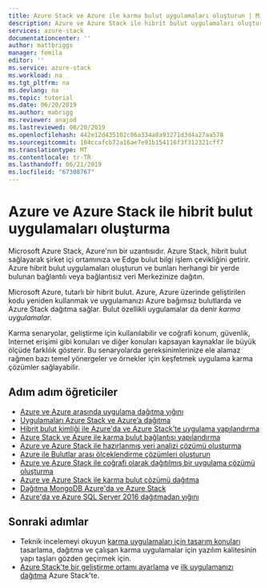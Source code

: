 ```yaml
---
title: Azure Stack ve Azure ile karma bulut uygulamaları oluşturun | Microsoft Docs
description: Azure ve Azure Stack ile hibrit bulut uygulamaları oluşturmayı öğrenin
services: azure-stack
documentationcenter: ''
author: mattbriggs
manager: femila
editor: ''
ms.service: azure-stack
ms.workload: na
ms.tgt_pltfrm: na
ms.devlang: na
ms.topic: tutorial
ms.date: 06/20/2019
ms.author: mabrigg
ms.reviewer: anajod
ms.lastreviewed: 06/20/2019
ms.openlocfilehash: 442e12d435102c06a334a8a93271d3d4a27aa578
ms.sourcegitcommit: 104ccafcb72a16ae7e91b154116f3f312321cff7
ms.translationtype: MT
ms.contentlocale: tr-TR
ms.lasthandoff: 06/21/2019
ms.locfileid: "67308767"
---
```

# <a name="create-hybrid-cloud-apps-with-azure-and-azure-stack"></a>Azure ve Azure Stack ile hibrit bulut uygulamaları oluşturma

Microsoft Azure Stack, Azure'nın bir uzantısıdır. Azure Stack, hibrit bulut sağlayarak şirket içi ortamınıza ve Edge bulut bilgi işlem çevikliğini getirir. Azure hibrit bulut uygulamaları oluşturun ve bunları herhangi bir yerde bulunan bağlantılı veya bağlantısız veri Merkezinize dağıtın.

Microsoft Azure, tutarlı bir hibrit bulut. Azure, Azure üzerinde geliştirilen kodu yeniden kullanmak ve uygulamanızı Azure bağımsız bulutlarda ve Azure Stack dağıtma sağlar. Bulut özellikli uygulamalar da denir *karma uygulamalar*.

Karma senaryolar, geliştirme için kullanılabilir ve coğrafi konum, güvenlik, Internet erişimi gibi konuları ve diğer konuları kapsayan kaynaklar ile büyük ölçüde farklılık gösterir. Bu senaryolarda gereksinimlerinize ele alamaz rağmen bazı temel yönergeler ve örnekler için keşfetmek uygulama karma çözümler sağlayabilir.

## <a name="step-by-step-tutorials"></a>Adım adım öğreticiler

- [Azure ve Azure arasında uygulama dağıtma yığını](azure-stack-solution-pipeline.md)
- [Uygulamaları Azure Stack ve Azure’a dağıtma](azure-stack-solution-hybrid-identity.md)
- [Hibrit bulut kimliği ile Azure'da ve Azure Stack'te uygulama yapılandırma](azure-stack-solution-hybrid-connectivity.md)
- [Azure Stack ve Azure ile karma bulut bağlantısı yapılandırma](azure-stack-solution-staged-data-analytics.md)
- [Azure ve Azure Stack ile hazırlanmış veri analizi çözümü oluşturma](azure-stack-solution-staged-data.md)
- [Azure ile Bulutlar arası ölçeklendirme çözümleri oluşturun](azure-stack-solution-cloud-burst.md)
- [Azure ve Azure Stack ile coğrafi olarak dağıtılmış bir uygulama çözümü oluşturma](azure-stack-solution-geo-distributed.md)
- [Azure ve Azure Stack ile karma bulut çözümü dağıtma](azure-stack-solution-hybrid-cloud.md)
- [Dağıtma MongoDB Azure'da ve Azure Stack](azure-stack-solution-mongodb-ha.md)
- [Azure'da ve Azure SQL Server 2016 dağıtmadan yığını](azure-stack-solution-sql-ha.md)


## <a name="next-steps"></a>Sonraki adımlar

- Teknik incelemeyi okuyun [karma uygulamaları için tasarım konuları](https://aka.ms/hybrid-cloud-applications-pillars) tasarlama, dağıtma ve çalışan karma uygulamalar için yazılım kalitesinin yapı taşları gözden geçirmek için.
- [Azure Stack'te bir geliştirme ortamı ayarlama](azure-stack-dev-start.md) ve [ilk uygulamanızı dağıtma](azure-stack-dev-start-deploy-app.md) Azure Stack'te.
